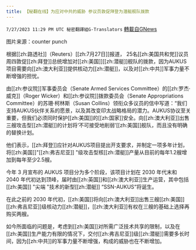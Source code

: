 ```yaml
---
title: 【秘翻在线】为应对中共的威胁 参议员敦促拜登为潜艇舰队拨款
---
```

`7/27/2023 11:29 PM UTC 秘密翻譯組G-Translators` [轉載自GNews](https://gnews.org/articles/1493509)

图片来源：counter punch

根据[[zh:路透社]]（Reuters）[[zh:7月27日]]报道， 25名[[zh:美国共和党]]议员周四敦促[[zh:拜登]]总统增加对[[zh:美国]][[zh:潜艇]]舰队的拨款，因为AUKUS项目需要向[[zh:澳大利亚]]提供核动力[[zh:潜艇]]，以及对[[zh:中共]]军事力量不断增强的担忧。

由[[zh:参议院]]军事委员会（Senate Armed Services Committee）的[[zh:罗杰·威克]]（Roger Wicker）和[[zh:参议院]]拨款委员会（Senate Appropriations Committee）的苏珊·柯林斯（Susan Collins）领衔众多议员的信中写道：“我们支持AUKUS伙伴关系的愿景，以及其改变印太战略格局的潜力。AUKUS协议至关重要，但我们必须同时保护[[zh:美国]]的[[zh:国家]]安全。向[[zh:澳大利亚]]出售三艘攻击型[[zh:潜艇]]的计划将‘不可接受地削弱’[[zh:美国]]舰队，而且没有明确的替换计划。

他们表示，[[zh:拜登]]应针对AUKUS项目提出开支要求，并制定一项多年计划，将[[zh:美国]]"[[zh:弗吉尼亚]] "级攻击型核[[zh:潜艇]]产量从目前的每年1.2艘增加到每年至少2.5艘。

今年 3 月宣布的 AUKUS 项目分为多个阶段，该项目计划在 2030 年代末和 2040 年代初达到顶峰，届时由[[zh:英国]]和[[zh:澳大利亚]]生产运营，其中包括[[zh:美国]] "尖端 "技术的新型[[zh:潜艇]] “SSN-AUKUS“将诞生。

在此之前的 2030 年代初，[[zh:美国]]将向[[zh:澳大利亚]]出售三艘[[zh:美国]][[zh:弗吉尼亚]]级核动力[[zh:潜艇]]，[[zh:澳大利亚]]有权在三艘的基础上选择再购买两艘。

如今所面临的问题是，考虑到[[zh:美国]]对所需广泛技术共享的限制，以及在[[zh:美国]]生产能力有限的情况下，交付[[zh:弗吉尼亚]]级[[zh:潜艇]]需要多长时间，因为[[zh:中共]]的军事力量不断增强，构成的威胁也在不断增加。
